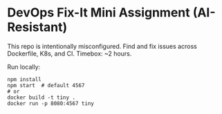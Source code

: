 # DevOps Fix-It Mini Assignment (AI-Resistant)

This repo is intentionally misconfigured. Find and fix issues across Dockerfile, K8s, and CI.
Timebox: ~2 hours.

Run locally:
```
npm install
npm start  # default 4567
# or
docker build -t tiny .
docker run -p 8080:4567 tiny
```
